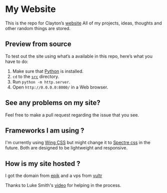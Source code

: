 # My Website

This is the repo for Clayton’s [website](https://claytoneasley.org/)
All of my projects, ideas, thoughts and other random things are stored.

## Preview from source

To test out the site using what’s a available in this repo, here’s what you have
to do:

1. Make sure that [Python](https://www.python.org/) is installed.
2. `cd` to the [`src`](./src) directory.
3. Run `python -m http.server`.
4. Open `http://0.0.0.0:8000/` in a Web browser.

## See any problems on my site?

Feel free to make a pull request regarding the issue that you see.

## Frameworks I am using ?

I'm currently using [Wing CSS](https://kbrsh.github.io/wing/) but might change it to [Spectre css](https://picturepan2.github.io/spectre/index.html) in the future. Both are designed to be lightweight and responsive.

## How is my site hosted ?

I got the domain from [epik](https://registrar.epik.com/) and a vps from [vultr](https://www.vultr.com/)

Thanks to Luke Smith's [video](https://www.youtube.com/watch?v=3dIVesHEAzc) for helping in the process.
